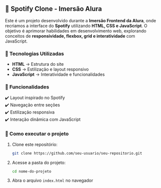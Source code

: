 ## 🎵 Spotify Clone - Imersão Alura  

Este é um projeto desenvolvido durante a **Imersão Frontend da Alura**, onde recriamos a interface do **Spotify** utilizando **HTML, CSS e JavaScript**. O objetivo é aprimorar habilidades em desenvolvimento web, explorando conceitos de **responsividade, flexbox, grid e interatividade** com JavaScript.  

### 🚀 Tecnologias Utilizadas  
- **HTML** → Estrutura do site  
- **CSS** → Estilização e layout responsivo  
- **JavaScript** → Interatividade e funcionalidades  

### 📌 Funcionalidades  
✔️ Layout inspirado no Spotify  
✔️ Navegação entre seções  
✔️ Estilização responsiva  
✔️ Interação dinâmica com JavaScript  

### 📂 Como executar o projeto  
1. Clone este repositório:  
   ```bash
   git clone https://github.com/seu-usuario/seu-repositorio.git
   ```  
2. Acesse a pasta do projeto:  
   ```bash
   cd nome-do-projeto
   ```  
3. Abra o arquivo `index.html` no navegador  

